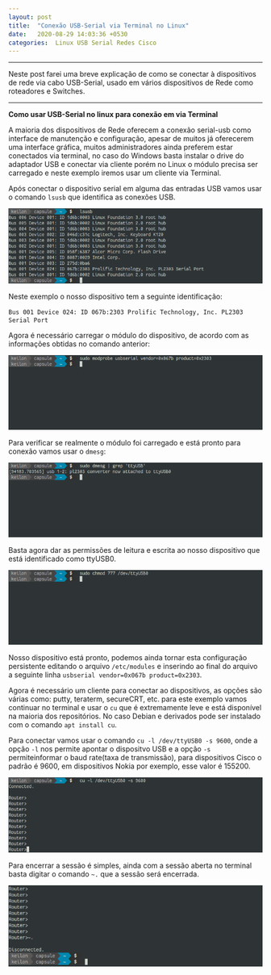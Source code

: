 ```yaml
---
layout: post
title:  "Conexão USB-Serial via Terminal no Linux"
date:   2020-08-29 14:03:36 +0530
categories:  Linux USB Serial Redes Cisco
---
```


---
 Neste post farei uma breve explicação de como se conectar à dispositivos de rede via cabo USB-Serial, usado em vários dispositivos de Rede como roteadores e Switches.

---


**Como usar USB-Serial no linux para conexão em via Terminal**

A maioria dos dispositivos de Rede oferecem a conexão serial-usb como interface de manutenção e configuração, apesar de muitos já oferecerem uma interface gráfica, muitos administradores ainda preferem estar conectados via terminal, no caso do Windows basta instalar o drive do adaptador USB e conectar via cliente porém no Linux o módulo precisa ser carregado e neste exemplo iremos usar um cliente via Terminal.

Após conectar o dispositivo serial em alguma das entradas USB vamos usar o comando `lsusb` que identifica as conexões USB.

![lsusb](https://raw.githubusercontent.com/keilon-araujo/posts/master/lsusb-1.png)

Neste exemplo o nosso dispositivo tem a seguinte identificação:

```
Bus 001 Device 024: ID 067b:2303 Prolific Technology, Inc. PL2303 Serial Port
```

Agora é necessário carregar o módulo do dispositivo, de acordo com as informações obtidas no comando anterior:

![modprobe](https://raw.githubusercontent.com/keilon-araujo/posts/master/modprobe-1.png)

Para verificar se realmente o módulo foi carregado e está pronto para conexão vamos usar o `dmesg`:

![dmesg](https://raw.githubusercontent.com/keilon-araujo/posts/master/dmesg-1.png)

Basta agora dar as permissões de leitura e escrita ao nosso dispositivo que está identificado como ttyUSB0.

![chmod](https://raw.githubusercontent.com/keilon-araujo/posts/master/chmod-1.png)



Nosso dispositivo está pronto, podemos ainda tornar esta configuração persistente editando o arquivo `/etc/modules` e inserindo ao final do arquivo a seguinte linha `usbserial vendor=0x067b product=0x2303`.

Agora é necessário um cliente para conectar ao dispositivos, as opções são várias como: putty, teraterm, secureCRT, etc. para este exemplo vamos continuar no terminal e usar o `cu` que é extremamente leve e está disponível na maioria dos repositórios. No caso Debian e derivados pode ser instalado com o comando `apt install cu`.

Para conectar vamos usar o comando `cu -l /dev/ttyUSB0 -s 9600`, onde a opção `-l` nos permite apontar o dispositvo USB e a opção `-s` permiteinformar o baud rate(taxa de transmissão), para dispositivos Cisco o padrão é 9600, em dispositivos Nokia por exemplo, esse valor é 155200.

![cu](https://raw.githubusercontent.com/keilon-araujo/posts/master/cu-1.png)

Para encerrar a sessão é simples, ainda com a sessão aberta no terminal basta digitar o comando `~.` que a sessão será encerrada.

![close](https://raw.githubusercontent.com/keilon-araujo/posts/master/close-1.png)

